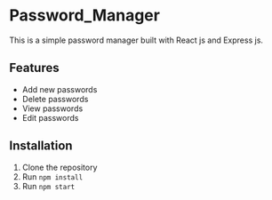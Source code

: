 # Password_Manager

This is a simple password manager built with React js and Express js.

## Features

- Add new passwords
- Delete passwords
- View passwords
- Edit passwords

## Installation

1. Clone the repository
2. Run `npm install`
3. Run `npm start`
